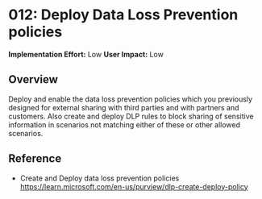 # 012: Deploy Data Loss Prevention policies

**Implementation Effort:** Low
**User Impact:** Low

## Overview

Deploy and enable the data loss prevention policies which you previously designed for external sharing with third parties and with partners and customers. Also create and deploy DLP rules to block sharing of sensitive information in scenarios not matching either of these or other allowed scenarios. 

## Reference

* Create and Deploy data loss prevention policies https://learn.microsoft.com/en-us/purview/dlp-create-deploy-policy


